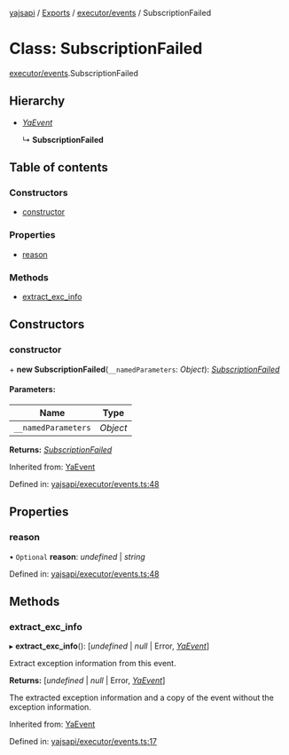 [yajsapi](../README.md) / [Exports](../modules.md) / [executor/events](../modules/executor_events.md) / SubscriptionFailed

# Class: SubscriptionFailed

[executor/events](../modules/executor_events.md).SubscriptionFailed

## Hierarchy

* [*YaEvent*](executor_events.yaevent.md)

  ↳ **SubscriptionFailed**

## Table of contents

### Constructors

- [constructor](executor_events.subscriptionfailed.md#constructor)

### Properties

- [reason](executor_events.subscriptionfailed.md#reason)

### Methods

- [extract\_exc\_info](executor_events.subscriptionfailed.md#extract_exc_info)

## Constructors

### constructor

\+ **new SubscriptionFailed**(`__namedParameters`: *Object*): [*SubscriptionFailed*](executor_events.subscriptionfailed.md)

#### Parameters:

Name | Type |
------ | ------ |
`__namedParameters` | *Object* |

**Returns:** [*SubscriptionFailed*](executor_events.subscriptionfailed.md)

Inherited from: [YaEvent](executor_events.yaevent.md)

Defined in: [yajsapi/executor/events.ts:48](https://github.com/golemfactory/yajsapi/blob/0a8d8c8/yajsapi/executor/events.ts#L48)

## Properties

### reason

• `Optional` **reason**: *undefined* \| *string*

Defined in: [yajsapi/executor/events.ts:48](https://github.com/golemfactory/yajsapi/blob/0a8d8c8/yajsapi/executor/events.ts#L48)

## Methods

### extract\_exc\_info

▸ **extract_exc_info**(): [*undefined* \| *null* \| Error, [*YaEvent*](executor_events.yaevent.md)]

Extract exception information from this event.

**Returns:** [*undefined* \| *null* \| Error, [*YaEvent*](executor_events.yaevent.md)]

The extracted exception information and a copy of the event without the exception information.

Inherited from: [YaEvent](executor_events.yaevent.md)

Defined in: [yajsapi/executor/events.ts:17](https://github.com/golemfactory/yajsapi/blob/0a8d8c8/yajsapi/executor/events.ts#L17)
